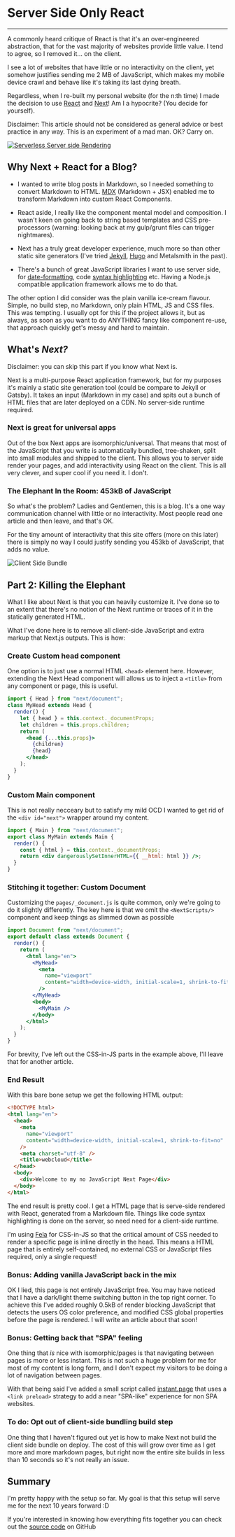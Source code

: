 # Server Side Only React

---

<Intro>
A commonly heard critique of React is that it's an over-engineered abstraction, that for the vast majority of websites provide little value. I tend to agree, so I removed it... on the client.
</Intro>

I see a lot of websites that have little or no interactivity on the client, yet somehow justifies sending me 2 MB of JavaScript, which makes my mobile device crawl and behave like it's taking its last dying breath.

Regardless, when I re-built my personal website (for the n:th time) I made the decision to use [React](https://reactjs.org/) and [Next](https://nextjs.org/)! Am I a hypocrite? (You decide for yourself).

<Disclaimer>Disclaimer: This article should not be considered as general advice or best practice in any way. This is an experiment of a mad man. OK? Carry on.</Disclaimer>

[![Serverless Server side Rendering](/hello-world-react.jpg "This is me")](https://twitter.com/thomasfuchs/status/708675139253174273)

## Why Next + React for a Blog?

- I wanted to write blog posts in Markdown, so I needed something to convert Markdown to HTML. [MDX](https://mdxjs.com/) (Markdown + JSX) enabled me to transform Markdown into custom React Components.

- React aside, I really like the component mental model and composition. I wasn't keen on going back to string based templates and CSS pre-processors (warning: looking back at my gulp/grunt files can trigger nightmares).

- Next has a truly great developer experience, much more so than other static site generators (I've tried [Jekyll](https://jekyllrb.com/), [Hugo](https://gohugo.io/) and Metalsmith in the past).

- There's a bunch of great JavaScript libraries I want to use server side, for [date-formatting](https://date-fns.org/), code [syntax highlighting](https://prismjs.com/) etc. Having a Node.js compatible application framework allows me to do that.

The other option I did consider was the plain vanilla ice-cream flavour. Simple, no build step, no Markdown, only plain HTML, JS and CSS files. This was tempting. I usually opt for this if the project allows it, but as always, as soon as you want to do ANYTHING fancy like component re-use, that approach quickly get's messy and hard to maintain.

## What's _Next?_

<Disclaimer>Disclaimer: you can skip this part if you know what Next is.</Disclaimer>

Next is a multi-purpose React application framework, but for my purposes it's mainly a static site generation tool (could be compare to Jekyll or Gatsby). It takes an input (Markdown in my case) and spits out a bunch of HTML files that are later deployed on a CDN. No server-side runtime required.

### Next is great for universal apps

Out of the box Next apps are isomorphic/universal. That means that most of the JavaScript that you write is automatically bundled, tree-shaken, split into small modules and shipped to the client. This allows you to server side render your pages, and add interactivity using React on the client. This is all very clever, and super cool if you need it. I don't.

### The Elephant In the Room: 453kB of JavaScript

So what's the problem? Ladies and Gentlemen, this is a blog. It's a one way communication channel with little or no interactivity. Most people read one article and then leave, and that's OK.

For the tiny amount of interactivity that this site offers (more on this later) there is simply no way I could justify sending you 453kb of JavaScript, that adds no value.


![Client Side Bundle](/client-side-bundle.jpg "What are you saying? All of this JavaScript? For no value!?!")


## Part 2: Killing the Elephant

What I like about Next is that you can heavily customize it. I've done so to an extent that there's no notion of the Next runtime or traces of it in the statically generated HTML.

What I've done here is to remove all client-side JavaScript and extra markup that Next.js outputs. This is how:

### Create Custom head component

One option is to just use a normal HTML `<head>` element here. However, extending the Next Head component will allows us to inject a `<title>` from any component or page, this is useful.

```jsx
import { Head } from "next/document";
class MyHead extends Head {
  render() {
    let { head } = this.context._documentProps;
    let children = this.props.children;
    return (
      <head {...this.props}>
        {children}
        {head}
      </head>
    );
  }
}
```

### Custom Main component

This is not really necceary but to satisfy my mild OCD I wanted to get rid of the `<div id="next">` wrapper around my content.

```jsx
import { Main } from "next/document";
export class MyMain extends Main {
  render() {
    const { html } = this.context._documentProps;
    return <div dangerouslySetInnerHTML={{ __html: html }} />;
  }
}
```

### Stitching it together: Custom Document

Customizing the `pages/_document.js` is quite common, only we're going to do it slightly differently. The key here is that we omit the `<NextScripts/>` component and keep things as slimmed down as possible

```jsx
import Document from "next/document";
export default class extends Document {
  render() {
    return (
      <html lang="en">
        <MyHead>
          <meta
            name="viewport"
            content="width=device-width, initial-scale=1, shrink-to-fit=no"
          />
        </MyHead>
        <body>
          <MyMain />
        </body>
      </html>
    );
  }
}
```

For brevity, I've left out the CSS-in-JS parts in the example above, I'll leave that for another article.

### End Result

With this bare bone setup we get the following HTML output:

```html
<!DOCTYPE html>
<html lang="en">
  <head>
    <meta
      name="viewport"
      content="width=device-width, initial-scale=1, shrink-to-fit=no"
    />
    <meta charset="utf-8" />
    <title>webcloud</title>
  </head>
  <body>
    <div>Welcome to my no JavaScript Next Page</div>
  </body>
</html>
```

The end result is pretty cool. I get a HTML page that is serve-side rendered with React, generated from a Markdown file. Things like code syntax highlighting is done on the server, so need need for a client-side runtime.

I'm using [Fela](http://fela.js.org/) for CSS-in-JS so that the critical amount of CSS needed to render a specific page is inline directly in the head. This means a HTML page that is entirely self-contained, no external CSS or JavaScript files required, only a single request!



### Bonus: Adding vanilla JavaScript back in the mix

OK I lied, this page is not entirely JavaScript free. You may have noticed that I have a dark/light theme switching button in the top right corner. To achieve this I've added roughly 0.5kB of render blocking JavaScript that detects the users OS color preference, and modified CSS global properties before the page is rendered. I will write an article about that soon!


### Bonus: Getting back that "SPA" feeling

One thing that *is* nice with isomorphic/pages is that navigating between pages is more or less instant. This is not such a huge problem for me for most of my content is long form, and I don't expect my visitors to be doing a lot of navigation between pages.

With that being said I've added a small script called [instant.page](https://instant.page/) that uses a `<link preload>` strategy to add a near "SPA-like" experience for non SPA websites.


### To do: Opt out of client-side bundling build step

One thing that I haven't figured out yet is how to make Next not build the client side bundle on deploy. The cost of this will grow over time as I get more and more markdown pages, but right now the entire site builds in less than 10 seconds so it's not really an issue.


## Summary

I'm pretty happy with the setup so far. My goal is that this setup will serve me for the next 10 years forward :D

If you're interested in knowing how everything fits together you can check out the [source code](http://github.com/danielstocks/webcloud) on GitHub

